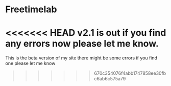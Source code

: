 # Freetimelab
<<<<<<< HEAD
v2.1 is out if you find any errors now please let me know.
=======
This is the beta version of my site there might be some errors if you find one please let me know
>>>>>>> 670c354076f4abb1747858ee30fbc6ab6c575a79
